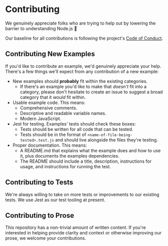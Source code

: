 # Contributing

We genuinely appreciate folks who are trying to help out by lowering the barrier to understanding Node.js 🤗

Our baseline for all contributions is following the project's [Code of Conduct](./CODE_OF_CONDUCT.md).

## Contributing New Examples

If you'd like to contribute an example, we'd genuinely appreciate your help. There's a few things we'll expect from any
contribution of a new example:

- New examples should **probably** fit within the existing categories.
    - If there's an example you'd like to make that _doesn't_ fit into a category, please don't hesitate to create an
      issue to suggest a broad category that it _would_ fit within.
- Usable example code. This means:
    - Comprehensive comments.
    - Descriptive and readable variable names.
    - Modern JavaScript.
- Jest for testing. Examples' tests should check these boxes:
    - Tests should be written for all code that can be tested.
    - Tests should be in the format of `<name-of-file-being-tested>.test.js` and should live alongside the files they're
      testing.
- Proper documentation. This means:
    - A README.md that explains what the example does and how to use it, plus documents the examples dependencies.
    - The README should include a title, description, instructions for usage, and instructions for running the test.

## Contributing to Tests

We're always willing to take on more tests or improvements to our existing tests. We use Jest as our test tooling at
present.

## Contributing to Prose

This repository has a non-trivial amount of written content. If you're interested in helping provide clarity and context
or otherwise improving our prose, we welcome your contributions.
